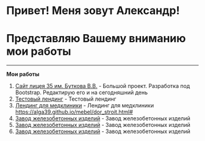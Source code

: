 # Привет! Меня зовут Александр!
# Представляю Вашему вниманию мои работы
___
**Мои работы**  
1. [Сайт лицея 35 им. Буткова В.В.](https://licey35klgd.ru/ "Большой проект. Разработка под Bootstrap. Редактирую его и на сегодняшний день") - Большой проект. Разработка под Bootstrap. Редактирую его и на сегодняшний день
2. [Тестовый лендинг](https://alga39.github.io/glamur/ "Тестовый лендинг") - Тестовый лендинг
3. [Лендинг для медклиники](https://alga39.github.io/mosdis/ "Лендинг для медклиники") - Лендинг для медклиники https://alga39.github.io/mebel/dor_stroit.html#
4. [Завод железобетонных изделий](https://alga39.github.io/mebel/dor_stroit.html# "Завод железобетонных изделий") - Завод железобетонных изделий
5. [Завод железобетонных изделий](https://alga39.github.io/mebel/ser_2338.html "Завод железобетонных изделий") - Завод железобетонных изделий
6.  [Завод железобетонных изделий](https://alga39.github.io/mebel/tab.html "Завод железобетонных изделий") - Завод железобетонных изделий
